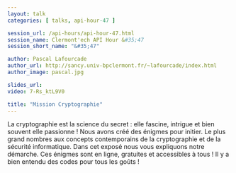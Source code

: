 ```yaml
---
layout: talk
categories: [ talks, api-hour-47 ]

session_url: /api-hours/api-hour-47.html
session_name: Clermont'ech API Hour &#35;47
session_short_name: "&#35;47"

author: Pascal Lafourcade
author_url: http://sancy.univ-bpclermont.fr/~lafourcade/index.html
author_image: pascal.jpg

slides_url:
video: 7-Rs_ktL9V0

title: "Mission Cryptographie"
---
```


La cryptographie est la science du secret : elle fascine, intrigue et bien souvent elle passionne ! Nous avons créé des énigmes pour initier.
Le plus grand nombres aux concepts contemporains de la cryptographie et de la sécurité informatique. Dans cet exposé nous vous expliquons notre démarche. Ces énigmes sont en ligne, gratuites et accessibles à tous !  Il y a bien entendu des codes pour tous les goûts ! 